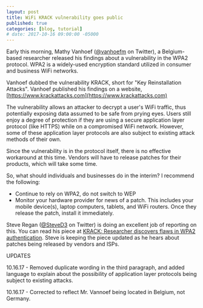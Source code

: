 ```yaml
---
layout: post
title: WiFi KRACK vulnerability goes public
published: true
categories: [blog, tutorial]
# date: 2017-10-16 09:00:00 -05000
---
```


Early this morning, Mathy Vanhoef ([@vanhoefm](https://www.twitter.com/vanhoefm) on Twitter), a Belgium-based researcher released his findings about a vulnerability in the WPA2 protocol.  WPA2 is a widely-used encryption standard utilized in consumer and business WiFi networks.  

Vanhoef dubbed the vulnerability KRACK, short for "Key Reinstallation Attacks".  Vanhoef published his findings on a website, [https://www.krackattacks.com](https://www.krackattacks.com)

The vulnerability allows an attacker to decrypt a user's WiFi traffic, thus potentially exposing data assumed to be safe from prying eyes.  Users still enjoy a degree of protection if they are using a secure application layer protocol (like HTTPS) while on a compromised WiFi network.  However, some of these application layer protocols are also subject to existing attack methods of their own.

Since the vulnerability is in the protocol itself, there is no effective workaround at this time.  Vendors will have to release patches for their products, which will take some time.

So, what should individuals and businesses do in the interim?  I recommend the following:

- Continue to rely on WPA2, do not switch to WEP
- Monitor your hardware provider for news of a patch.  This includes your mobile device(s), laptop computers, tablets, and WiFi routers.  Once they release the patch, install it immediately.

Steve Regan ([@SteveD3](https://www.twitter.com/SteveD3) on Twitter) is doing an excellent job of reporting on this.  You can read his piece at [KRACK: Researcher discovers flaws in WPA2 authentication](https://www.csoonline.com/article/3233290/security/krack-researcher-discovers-flaws-in-wpa2-authentication.html).  Steve is keeping the piece updated as he hears about patches being released by vendors and ISPs.

<div class="postrevised">
UPDATES
<p>10.16.17 - Removed duplicate wording in the third paragraph, and added language to explain about the possibility of application layer protocols being subject to existing attacks.</p>

<p>10.16.17 - Corrected to reflect Mr. Vannoef being located in Belgium, not Germany.</p>
</div>
